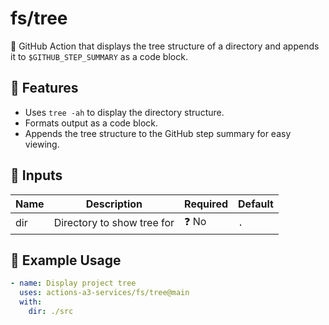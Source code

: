 # fs/tree

🌳 GitHub Action that displays the tree structure of a directory and appends it to `$GITHUB_STEP_SUMMARY` as a code block.

## 📌 Features

- Uses `tree -ah` to display the directory structure.
- Formats output as a code block.
- Appends the tree structure to the GitHub step summary for easy viewing.

## 🔧 Inputs

| Name | Description                | Required | Default |
|------|----------------------------|----------|---------|
| dir  | Directory to show tree for | ❓ No    | `.`     |

## 🚀 Example Usage

```yaml
- name: Display project tree
  uses: actions-a3-services/fs/tree@main
  with:
    dir: ./src
```
